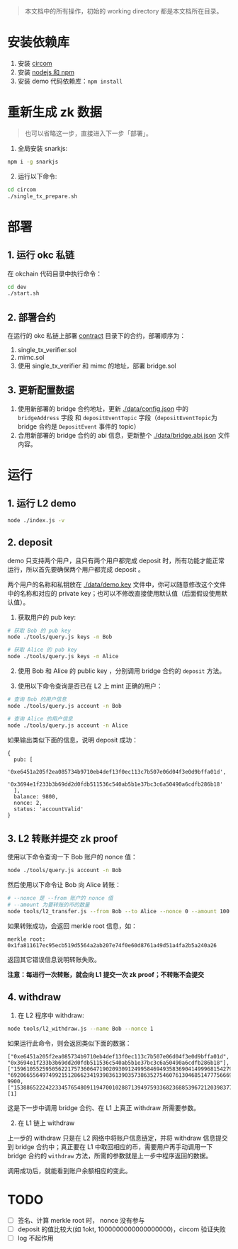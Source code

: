 > 本文档中的所有操作，初始的 working directory 都是本文档所在目录。

# 安装依赖库
1. 安装 [circom](https://docs.circom.io/getting-started/installation/)
2. 安装 [nodejs 和 npm](https://docs.npmjs.com/downloading-and-installing-node-js-and-npm)
3. 安装 demo 代码依赖库：`npm install`


# 重新生成 zk 数据
> 也可以省略这一步，直接进入下一步「部署」。

1. 全局安装 snarkjs:
```sh
npm i -g snarkjs
```

2. 运行以下命令:
```sh
cd circom
./single_tx_prepare.sh
```


# 部署

## 1. 运行 okc 私链
在 okchain 代码目录中执行命令：
```sh
cd dev
./start.sh
```

## 2. 部署合约
在运行的 okc 私链上部署 [contract](./contract) 目录下的合约，部署顺序为：
1. single_tx_verifier.sol
2. mimc.sol
3. 使用 single_tx_verifier 和 mimc 的地址，部署 bridge.sol

## 3. 更新配置数据
1. 使用新部署的 bridge 合约地址，更新 [./data/config.json](./data/config.json) 中的 `bridgeAddress` 字段 和 `depositEventTopic` 字段（`depositEventTopic`为 bridge 合约是 `DepositEvent` 事件的 topic）
2. 合用新部署的 bridge 合约的 abi 信息，更新整个 [./data/bridge.abi.json](./data/bridge.abi.json) 文件内容。


# 运行

## 1. 运行 L2 demo
```sh
node ./index.js -v
```

## 2. deposit
demo 只支持两个用户，且只有两个用户都完成 deposit 时，所有功能才能正常运行，所以首先要确保两个用户都完成 deposit 。

两个用户的名称和私钥放在 [./data/demo.key](./data/demo.key) 文件中，你可以随意修改这个文件中的名称和对应的 private key；也可以不修改直接使用默认值（后面假设使用默认值）。

1. 获取用户的 pub key:
```sh
# 获取 Bob 的 pub key
node ./tools/query.js keys -n Bob

# 获取 Alice 的 pub key
node ./tools/query.js keys -n Alice
```

2. 使用 Bob 和 Alice 的 public key ，分别调用 bridge 合约的 `deposit` 方法。

3. 使用以下命令查询是否已在 L2 上 mint 正确的用户：
```sh
# 查询 Bob 的用户信息
node ./tools/query.js account -n Bob

# 查询 Alice 的用户信息
node ./tools/query.js account -n Alice
```
如果输出类似下面的信息，说明 deposit 成功：
```
{
  pub: [
    '0xe6451a205f2ea085734b9710eb4def13f0ec113c7b507e06d04f3e0d9bffa01d',
    '0x3694e1f233b3b69dd2d0fdb511536c540ab5b1e37bc3c6a50490a6cdfb286b18'
  ],
  balance: 9800,
  nonce: 2,
  status: 'accountValid'
}
```

## 3. L2 转账并提交 zk proof
使用以下命令查询一下 Bob 账户的 nonce 值：
```sh
node ./tools/query.js account -n Bob
```

然后使用以下命令让 Bob 向 Alice 转账：
```sh
# --nonce 是 --from 账户的 nonce 值
# --amount 为要转账的币的数量
node tools/l2_transfer.js --from Bob --to Alice --nonce 0 --amount 100
```

如果转账成功，会返回 merkle root 信息，如：
```
merkle root: 0x1fa811617ec95ecb519d5564a2ab207e74f0e60d8761a49d51a4fa2b5a240a26
```
返回其它错误信息说明转账失败。

**注意：每进行一次转账，就会向 L1 提交一次 zk proof；不转账不会提交**

## 4. withdraw

1. 在 L2 程序中 withdraw:
```sh
node tools/l2_withdraw.js --name Bob --nonce 1   
```
如果运行此命令，则会返回类似下面的数据：
```
["0xe6451a205f2ea085734b9710eb4def13f0ec113c7b507e06d04f3e0d9bffa01d", "0x3694e1f233b3b69dd2d0fdb511536c540ab5b1e37bc3c6a50490a6cdfb286b18"], ["15961055259505622175736064719020930912499584694935836904149996815427968374789", "692066556497499215128662341939836139035738635275460761304685147775666960751"], 9900, ["1538865222422334576548091194700102887139497593368236885396721203983774417186"], [1]
```
这是下一步中调用 bridge 合约、在 L1 上真正 withdraw 所需要参数。

2. 在 L1 链上 withdraw

上一步的 withdraw 只是在 L2 网络中将账户信息链定，并将 withdraw 信息提交到 bridge 合约中；真正要在 L1 中取回相应的币，需要用户再手动调用一下 bridge 合约的 `withdraw` 方法，所需的参数就是上一步中程序返回的数据。

调用成功后，就能看到账户余额相应的变此。


# TODO
- [ ] 签名、计算 merkle root 时， nonce 没有参与
- [ ] deposit 的值比较大(如 1okt, 1000000000000000000)，circom 验证失败
- [ ] log 不起作用